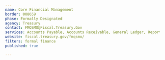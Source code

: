 ```yaml
---
name: Core Financial Management
border: 008659
phase: Formally Designated
agency: Treasury
contact: FMQSMO@Fiscal.Treasury.Gov
services: Accounts Payable, Accounts Receivable, General Ledger, Reporting
website: fiscal.treasury.gov/fmqsmo/
filters: formal finance
published: true

---
```

